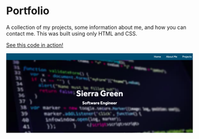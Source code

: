 # Portfolio

A collection of my projects, some information about me, and how you can contact me. This was built using only HTML and CSS.

[See this code in action!](https://sierragreen379.github.io/Portfolio/)

![Portfolio Preview](Images/Portfolio_Image.png)
